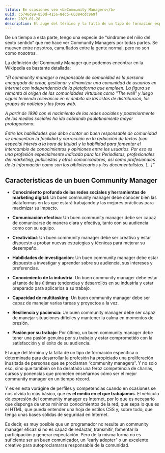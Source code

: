 ```yaml
---
titulo: En ocasiones veo <b>Community Managers</b>
uuid: c5746d99-850d-4156-8ec5-60384cdc969f
date: 2023-01-28
description: El auge del término y la falta de un tipo de formación específica o determinada para desarrollar la profesión ha propiciado una proliferación inusitada de personas que se proclaman “community managers”
---
```


De un tiempo a esta parte, tengo una especie de “síndrome del niño del sexto sentido” que me hace ver Community Managers por todas partes. Se mueven entre nosotros, camuflados entre la gente normal, pero no son como nosotros.

La definición del Community Manager que podemos encontrar en la Wikipedia es bastante detallada:

_“El community manager o responsable de comunidad es la persona encargada de crear, gestionar y dinamizar una comunidad de usuarios en Internet con independencia de la plataforma que empleen. La figura se remonta al origen de las comunidades virtuales como "The well" y luego siguió teniendo relevancia en el ámbito de las listas de distribución, los grupos de noticias y los foros web._

_A partir de 1996 con el nacimiento de las redes sociales y posteriormente de los medios sociales ha ido cobrando paulatinamente mayor protagonismo._

_Entre las habilidades que debe contar un buen responsable de comunidad se encuentran la facilidad y corrección en la redacción de textos (con especial interés a la hora de titular) y la habilidad para fomentar el intercambio de conocimientos y opiniones entre los usuarios. Por eso es una profesión especialmente indicada para los Periodistas, profesionales del marketing, publicistas y otros comunicadores, así como profesionales de la información como son los bibliotecarios y los documentalistas. [...]”_

## Características de un buen Community Manager

- **Conocimiento profundo de las redes sociales y herramientas de marketing digital**: Un buen community manager debe conocer bien las plataformas en las que estará trabajando y las mejores prácticas para maximizar su impacto.

- **Comunicación efectiva**: Un buen community manager debe ser capaz de comunicarse de manera clara y efectiva, tanto con su audiencia como con su equipo.

- **Creatividad**: Un buen community manager debe ser creativo y estar dispuesto a probar nuevas estrategias y técnicas para mejorar su desempeño.

- **Habilidades de investigación**: Un buen community manager debe estar dispuesto a investigar y aprender sobre su audiencia, sus intereses y preferencias.

- **Conocimiento de la industria**: Un buen community manager debe estar al tanto de las últimas tendencias y desarrollos en su industria y estar preparado para aplicarlos a su trabajo.

- **Capacidad de multitasking**: Un buen community manager debe ser capaz de manejar varias tareas y proyectos a la vez.

- **Resiliencia y paciencia**: Un buen community manager debe ser capaz de manejar situaciones difíciles y mantener la calma en momentos de presión.

- **Pasión por su trabajo**: Por último, un buen community manager debe tener una pasión genuina por su trabajo y estar comprometido con la satisfacción y el éxito de su audiencia.

El auge del término y la falta de un tipo de formación específica o determinada para desarrollar la profesión ha propiciado una proliferación inusitada de personas que se proclaman “community managers”. Y no solo eso, sino que también se ha desatado una feroz competencia de charlas, cursos y ponencias que prometen enseñarnos cómo ser el mejor community manager en un tiempo récord.

Y es en esta vorágine de perfiles y competencias cuando en ocasiones se nos olvida lo más básico, que es <b>el medio en el que trabajamos</b>. El vehículo de expresión del community manager es Internet, por lo que es necesario que disponga de unos mínimos conocimientos de la red, que sepa lo que es el HTML, que pueda entender una hoja de estilos CSS y, sobre todo, que tenga unas bases sólidas de seguridad en Internet.

Es decir, es muy posible que un programador no resulte un community manager eficaz si no es capaz de redactar, transmitir, fomentar la participación y generar expectación. Pero de la misma forma no es suficiente ser un buen comunicador, un “early adopter” o un excelente creativo para autoproclamarse responsable de la comunidad.
